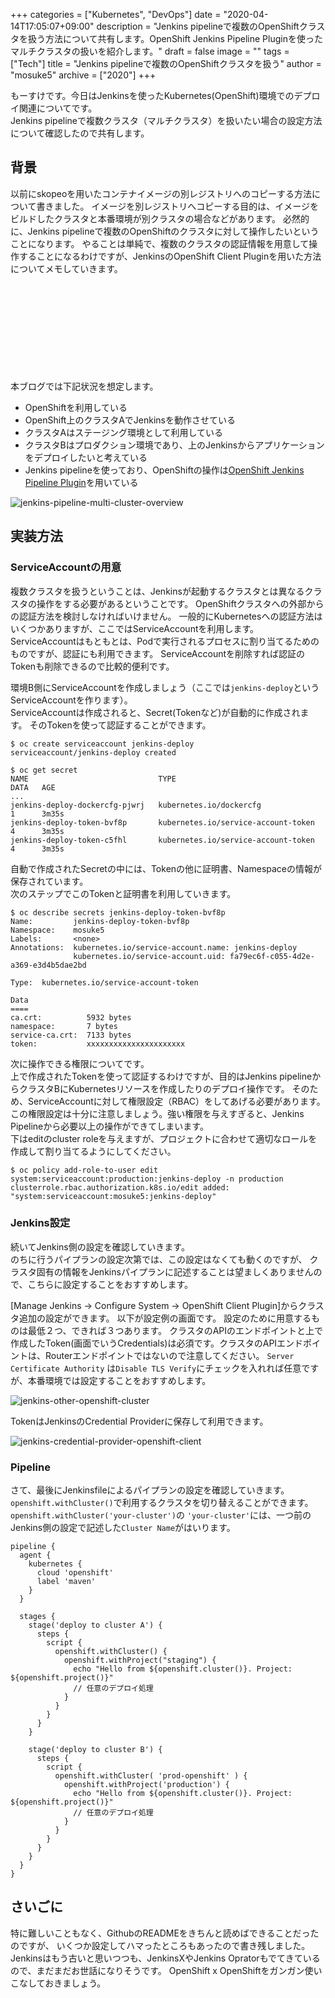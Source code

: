 +++
categories = ["Kubernetes", "DevOps"]
date = "2020-04-14T17:05:07+09:00"
description = "Jenkins pipelineで複数のOpenShiftクラスタを扱う方法について共有します。OpenShift Jenkins Pipeline Pluginを使ったマルチクラスタの扱いを紹介します。"
draft = false
image = ""
tags = ["Tech"]
title = "Jenkins pipelineで複数のOpenShiftクラスタを扱う"
author = "mosuke5"
archive = ["2020"]
+++

もーすけです。今日はJenkinsを使ったKubernetes(OpenShift)環境でのデプロイ関連についてです。  
Jenkins pipelineで複数クラスタ（マルチクラスタ）を扱いたい場合の設定方法について確認したので共有します。

## 背景
以前にskopeoを用いたコンテナイメージの別レジストリへのコピーする方法について書きました。
イメージを別レジストリへコピーする目的は、イメージをビルドしたクラスタと本番環境が別クラスタの場合などがあります。
必然的に、Jenkins pipelineで複数のOpenShiftのクラスタに対して操作したいということになります。
やることは単純で、複数のクラスタの認証情報を用意して操作することになるわけですが、JenkinsのOpenShift Client Pluginを用いた方法についてメモしていきます。

<div class="iframely-embed"><div class="iframely-responsive" style="height: 140px; padding-bottom: 0;"><a href="https://blog.mosuke.tech/entry/2020/04/05/skopeo/" data-iframely-url="//cdn.iframe.ly/SsqYHwS"></a></div></div><script async src="//cdn.iframe.ly/embed.js" charset="utf-8"></script>
<!--more-->

本ブログでは下記状況を想定します。  

- OpenShiftを利用している
- OpenShift上のクラスタAでJenkinsを動作させている
- クラスタAはステージング環境として利用している
- クラスタBはプロダクション環境であり、上のJenkinsからアプリケーションをデプロイしたいと考えている
- Jenkins pipelineを使っており、OpenShiftの操作は<a href="https://github.com/openshift/jenkins-client-plugin" target="_blank">OpenShift Jenkins Pipeline Plugin</a>を用いている

![jenkins-pipeline-multi-cluster-overview](/image/jenkins-pipeline-multi-cluster-overview.png)

## 実装方法
### ServiceAccountの用意
複数クラスタを扱うということは、Jenkinsが起動するクラスタとは異なるクラスタの操作をする必要があるということです。
OpenShiftクラスタへの外部からの認証方法を検討しなければいけません。
一般的にKubernetesへの認証方法はいくつかありますが、ここではServiceAccountを利用します。
ServiceAccountはもともとは、Podで実行されるプロセスに割り当てるためのものですが、認証にも利用できます。
ServiceAccountを削除すれば認証のTokenも削除できるので比較的便利です。

環境B側にServiceAccountを作成しましょう（ここでは`jenkins-deploy`というServiceAccountを作ります）。  
ServiceAccountは作成されると、Secret(Tokenなど)が自動的に作成されます。
そのTokenを使って認証することができます。

```
$ oc create serviceaccount jenkins-deploy
serviceaccount/jenkins-deploy created

$ oc get secret
NAME                             TYPE                                  DATA   AGE
...
jenkins-deploy-dockercfg-pjwrj   kubernetes.io/dockercfg               1      3m35s
jenkins-deploy-token-bvf8p       kubernetes.io/service-account-token   4      3m35s
jenkins-deploy-token-c5fhl       kubernetes.io/service-account-token   4      3m35s
```

自動で作成されたSecretの中には、Tokenの他に証明書、Namespaceの情報が保存されています。  
次のステップでこのTokenと証明書を利用していきます。

```
$ oc describe secrets jenkins-deploy-token-bvf8p
Name:         jenkins-deploy-token-bvf8p
Namespace:    mosuke5
Labels:       <none>
Annotations:  kubernetes.io/service-account.name: jenkins-deploy
              kubernetes.io/service-account.uid: fa79ec6f-c055-4d2e-a369-e3d4b5dae2bd

Type:  kubernetes.io/service-account-token

Data
====
ca.crt:          5932 bytes
namespace:       7 bytes
service-ca.crt:  7133 bytes
token:           xxxxxxxxxxxxxxxxxxxxxx
```

次に操作できる権限についてです。  
上で作成されたTokenを使って認証するわけですが、目的はJenkins pipelineからクラスタBにKubernetesリソースを作成したりのデプロイ操作です。
そのため、ServiceAccountに対して権限設定（RBAC）をしてあげる必要があります。
この権限設定は十分に注意しましょう。強い権限を与えすぎると、Jenkins Pipelineから必要以上の操作ができてしまいます。  
下はeditのcluster roleを与えますが、プロジェクトに合わせて適切なロールを作成して割り当てるようにしてください。

```
$ oc policy add-role-to-user edit system:serviceaccount:production:jenkins-deploy -n production
clusterrole.rbac.authorization.k8s.io/edit added: "system:serviceaccount:mosuke5:jenkins-deploy"
```

### Jenkins設定
続いてJenkins側の設定を確認していきます。  
のちに行うパイプランの設定次第では、この設定はなくても動くのですが、
クラスタ固有の情報をJenkinsパイプランに記述することは望ましくありませんので、こちらに設定することをおすすめします。

[Manage Jenkins -> Configure System -> OpenShift Client Plugin]からクラスタ追加の設定ができます。
以下が設定例の画面です。
設定のために用意するものは最低２つ、できれば３つあります。
クラスタのAPIのエンドポイントと上で作成したToken(画面でいうCredentials)は必須です。クラスタのAPIエンドポイントは、Routerエンドポイントではないので注意してください。
`Server Certificate Authority` は`Disable TLS Verify`にチェックを入れれば任意ですが、本番環境では設定することをおすすめします。

![jenkins-other-openshift-cluster](/image/jenkins-other-openshift-cluster.png)

TokenはJenkinsのCredential Providerに保存して利用できます。

![jenkins-credential-provider-openshift-client](/image/jenkins-credential-provider-openshift-client.png)

### Pipeline
さて、最後にJenkinsfileによるパイプランの設定を確認していきます。  
`openshift.withCluster()`で利用するクラスタを切り替えることができます。
`openshift.withCluster('your-cluster')`の `'your-cluster'`には、一つ前のJenkins側の設定で記述した`Cluster Name`がはいります。

```
pipeline {
  agent {
    kubernetes {
      cloud 'openshift'
      label 'maven'
    }
  }

  stages {
    stage('deploy to cluster A') {
      steps {
        script {
          openshift.withCluster() {
            openshift.withProject("staging") {
              echo "Hello from ${openshift.cluster()}. Project: ${openshift.project()}"
              // 任意のデプロイ処理
            }
          }
        }
      }
    }

    stage('deploy to cluster B') {
      steps {
        script {
          openshift.withCluster( 'prod-openshift' ) {
            openshift.withProject('production') {
              echo "Hello from ${openshift.cluster()}. Project: ${openshift.project()}"
              // 任意のデプロイ処理
            }
          }
        }
      }
    }
  }
}
```

## さいごに
特に難しいこともなく、GithubのREADMEをきちんと読めばできることだったのですが、
いくつか設定してハマったところもあったので書き残しました。
Jenkinsはもう古いと思いつつも、JenkinsXやJenkins Opratorもでてきているので、まだまだお世話になりそうです。
OpenShift x OpenShiftをガンガン使いこなしておきましょう。
